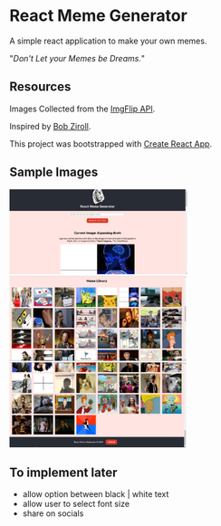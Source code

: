 # React Meme Generator

A simple react application to make your own memes.

"_Don't Let your Memes be Dreams._"

## Resources

Images Collected from the [ImgFlip API](https://api.imgflip.com).

Inspired by [Bob Ziroll](https://twitter.com/bobziroll).

This project was bootstrapped with [Create React App](https://github.com/facebook/create-react-app).

## Sample Images

<img src="./sample-images/meme-gen-img1.png" alt="sample image" height="150" >
<img src="./sample-images/meme-gen-img2.png" alt="sample image" height="150" >
<img src="./sample-images/meme-gen-img3.png" alt="sample image" height="150" >

## To implement later

- allow option between black | white text
- allow user to select font size
- share on socials
